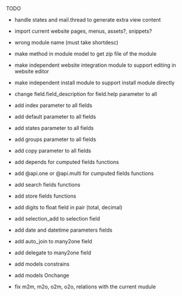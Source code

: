 TODO
- handle states and mail.thread to generate extra view content
- import current website pages, menus, assets?, snippets?
- wrong module name (must take shortdesc)
- make method in module model to get zip file of the module
- make independent website integration module to support editing in website editor
- make independent install module to support install module directly
- change field.field_description for field.help parameter to all
- add index parameter to all fields
- add default parameter to all fields
- add states parameter to all fields
- add groups parameter to all fields
- add copy parameter to all fields

- add depends for cumputed fields functions
- add @api.one or @api.multi for cumputed fields functions
- add search fields functions
- add store fields functions

- add digits to float field in pair (total, decimal)
- add selection_add to selection field
- add date and datetime parameters fields

- add auto_join to many2one field
- add delegate to many2one field

- add models constrains
- add models Onchange

- fix m2m, m2o, o2m, o2o, relations with the current mudule
